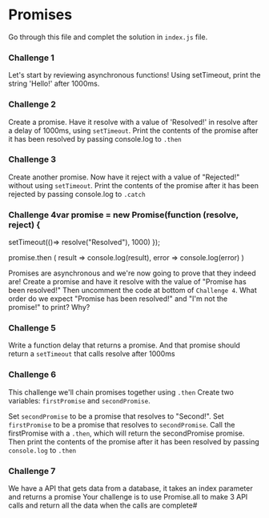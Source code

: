 # Promises
Go through this file and complet the solution in `index.js` file.

### Challenge 1
Let's start by reviewing asynchronous functions! Using setTimeout, print the string 'Hello!' after 1000ms.

### Challenge 2
Create a promise. Have it resolve with a value of 'Resolved!' in resolve after a delay of 1000ms, using `setTimeout`. Print the contents of the promise after it has been resolved by passing console.log to `.then`

### Challenge 3
Create another promise. Now have it reject with a value of "Rejected!" without using `setTimeout`. Print the contents of the promise after it has been rejected by passing console.log to `.catch`

### Challenge 4var promise = new Promise(function (resolve, reject) {
  setTimeout(()=> resolve("Resolved"), 1000)
});

promise.then (
  result => console.log(result),
  error => console.log(error)
)

Promises are asynchronous and we're now going to prove that they indeed are! Create a promise and have it resolve with the value of "Promise has been resolved!" Then uncomment the code at bottom of `Challenge 4`. What order do we expect "Promise has been resolved!" and "I'm not the promise!" to print? Why?

### Challenge 5
Write a function delay that returns a promise. And that promise should return a `setTimeout` that calls resolve after 1000ms

### Challenge 6
This challenge we'll chain promises together using `.then` Create two variables: `firstPromise` and `secondPromise`.

Set `secondPromise` to be a promise that resolves to "Second!".
Set `firstPromise` to be a promise that resolves to `secondPromise`.
Call the firstPromise with a `.then`, which will return the secondPromise promise.
Then print the contents of the promise after it has been resolved by passing `console.log` to `.then`

### Challenge 7
We have a API that gets data from a database, it takes an index parameter and returns a promise Your challenge is to use Promise.all to make 3 API calls and return all the data when the calls are complete#